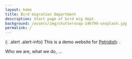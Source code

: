```yaml
---
layout: home
title: Bird migration department
description: Start page of bird mig dept.
background: /assets/img/chuttersnap-146799-unsplash.jpg
permalink: /
---
```


{: .alert .alert-info}
This is a demo website for [Petridish](https://github.com/silkebauer/P3webpage): .

Who we are, what we do, ...




